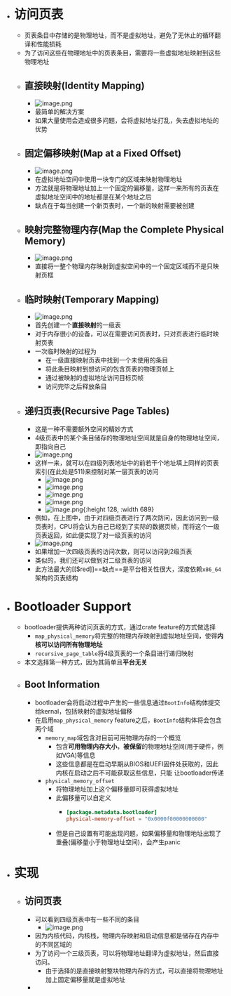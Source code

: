 - # 访问页表
	- 页表条目中存储的是物理地址，而不是虚拟地址，避免了无休止的循环翻译和性能损耗
	- 为了访问这些在物理地址中的页表条目，需要将一些虚拟地址映射到这些物理地址
	- ## 直接映射(Identity Mapping)
		- ![image.png](../assets/image_1689906365922_0.png)
		- 最简单的解决方案
		- 如果大量使用会造成很多问题，会将虚拟地址打乱，失去虚拟地址的优势
	- ## 固定偏移映射(Map at  a Fixed Offset)
		- ![image.png](../assets/image_1689906834078_0.png)
		- 在虚拟地址空间中使用一块专门的区域来映射物理地址
		- 方法就是将物理地址加上一个固定的偏移量，这样一来所有的页表在虚拟地址空间中的地址都是在某个地址之后
		- 缺点在于每当创建一个新页表时，一个新的映射需要被创建
	- ## 映射完整物理内存(Map the Complete Physical Memory)
		- ![image.png](../assets/image_1689906839425_0.png)
		- 直接将一整个物理内存映射到虚拟空间中的一个固定区域而不是只映射页框
	- ## 临时映射(Temporary Mapping)
		- ![image.png](../assets/image_1689907631533_0.png)
		- 首先创建一个**直接映射**的一级表
		- 对于内存很小的设备，可以在需要访问页表时，只对页表进行临时映射页表
		- 一次临时映射的过程为
			- 在一级直接映射页表中找到一个未使用的条目
			- 将此条目映射到想访问的包含页表的物理页帧上
			- 通过被映射的虚拟地址访问目标页帧
			- 访问完毕之后释放条目
	- ## 递归页表(Recursive Page Tables)
		- 这是一种不需要额外空间的精妙方式
		- 4级页表中的某个条目储存的物理地址空间就是自身的物理地址空间，即指向自己
		- ![image.png](../assets/image_1689924612268_0.png)
		- 这样一来，就可以在四级列表地址中的前若干个地址填上同样的页表索引(在此处是511)来控制对某一层页表的访问
			- ![image.png](../assets/image_1689925033560_0.png)
			- ![image.png](../assets/image_1689925039752_0.png)
			- ![image.png](../assets/image_1689925045007_0.png)
			- ![image.png](../assets/image_1689925051309_0.png)
			- ![image.png](../assets/image_1689925056953_0.png){:height 128, :width 689}
		- 例如，在上图中，由于对四级页表进行了两次防问，因此访问到一级页表时，CPU将会认为自己已经到了实际的数据页帧，而将这个一级页表返回，如此便实现了对一级页表的访问
		- ![image.png](../assets/image_1689924852667_0.png)
		- 如果增加一次四级页表的访问次数，则可以访问到2级页表
		- 类似的，我们还可以做到对二级页表的访问
		- 此方法最大的[[$red]]==缺点==是平台相关性很大，深度依赖``x86_64``架构的页表结构
- # Bootloader Support
	- bootloader提供两种访问页表的方式，通过crate feature的方式做选择
		- ``map_physical_memory``将完整的物理内存映射到虚拟地址空间，使得**内核可以访问所有物理地址**
		- ``recursive_page_table``将4级页表的一个条目进行递归映射
	- 本文选择第一种方式，因为其简单且**平台无关**
	- ## Boot Information
		- bootloader会将启动过程中产生的一些信息通过``BootInfo``结构体提交给kernal，包括映射的虚拟地址偏移
		- 在启用``map_physical_memory`` feature之后，``BootInfo``结构体将会包含两个域
			- ``memory_map``域包含对目前可用物理内存的一个概览
				- 包含**可用物理内存大小**，**被保留**的物理地址空间(用于硬件，例如VGA)等信息
				- 这些信息都是在启动早期从BIOS和UEFI固件处获取的，因此内核在启动之后不可能获取这些信息，只能 让bootloader传递
			- ``physical_memory_offset``
				- 将物理地址加上这个偏移量即可获得虚拟地址
				- 此偏移量可以自定义
					- ```toml
					  [package.metadata.bootloader]
					  physical-memory-offset = "0x0000f00000000000"
					  ```
				- 但是自己设置有可能出现问题，如果偏移量和物理地址出现了重叠(偏移量小于物理地址空间)，会产生panic
- # 实现
	- ## 访问页表
		- 可以看到四级页表中有一些不同的条目
			- ![image.png](../assets/image_1690164910824_0.png)
		- 因为内核代码，内核栈，物理内存映射和启动信息都是储存在内存中的不同区域的
		- 为了访问一个三级页表，可以将物理地址翻译为虚拟地址，然后直接访问。
			- 由于选择的是直接映射整块物理内存的方式，可以直接将物理地址加上固定偏移量就是虚拟地址
		-